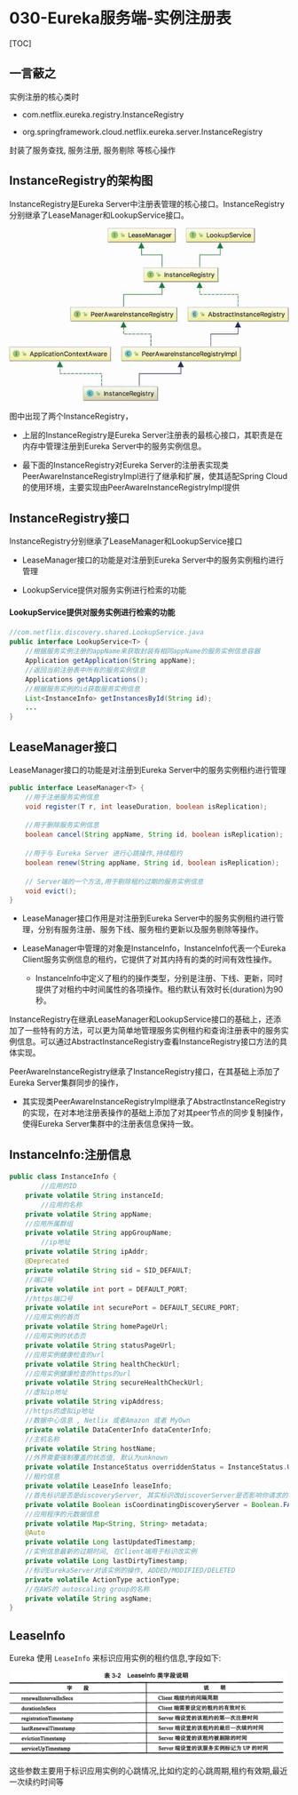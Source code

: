 # 030-Eureka服务端-实例注册表

[TOC]

## 一言蔽之

实例注册的核心类时

- com.netflix.eureka.registry.InstanceRegistry

- org.springframework.cloud.netflix.eureka.server.InstanceRegistry

封装了服务查找, 服务注册, 服务剔除 等核心操作

## InstanceRegistry的架构图

InstanceRegistry是Eureka Server中注册表管理的核心接口。InstanceRegistry分别继承了LeaseManager和LookupService接口。

<img src="../../../../assets/image-20210129161735471.png" alt="image-20210129161735471" style="zoom: 67%;" />



图中出现了两个InstanceRegistry，

- 上层的InstanceRegistry是Eureka Server注册表的最核心接口，其职责是在内存中管理注册到Eureka Server中的服务实例信息。

- 最下面的InstanceRegistry对Eureka Server的注册表实现类PeerAwareInstanceRegistryImpl进行了继承和扩展，使其适配Spring Cloud的使用环境，主要实现由PeerAwareInstanceRegistryImpl提供

## InstanceRegistry接口

InstanceRegistry分别继承了LeaseManager和LookupService接口

- LeaseManager接口的功能是对注册到Eureka Server中的服务实例租约进行管理

- LookupService提供对服务实例进行检索的功能

#### LookupService提供对服务实例进行检索的功能

```java
//com.netflix.discovery.shared.LookupService.java
public interface LookupService<T> {
    //根据服务实例注册的appName来获取封装有相同appName的服务实例信息容器
    Application getApplication(String appName);
    //返回当前注册表中所有的服务实例信息
    Applications getApplications();
    //根据服务实例的id获取服务实例信息
    List<InstanceInfo> getInstancesById(String id);
    ...
}
```

## LeaseManager接口

LeaseManager接口的功能是对注册到Eureka Server中的服务实例租约进行管理

```java
public interface LeaseManager<T> {
	//用于注册服务实例信息
    void register(T r, int leaseDuration, boolean isReplication);

  	//用于删除服务实例信息
    boolean cancel(String appName, String id, boolean isReplication);

	//用于与 Eureka Server 进行心跳操作,持续租约
    boolean renew(String appName, String id, boolean isReplication);

	// Server端的一个方法,用于剔除租约过期的服务实例信息
    void evict();
}
```

- LeaseManager接口作用是对注册到Eureka Server中的服务实例租约进行管理，分别有服务注册、服务下线、服务租约更新以及服务剔除等操作。

- LeaseManager中管理的对象是InstanceInfo，InstanceInfo代表一个Eureka Client服务实例信息的租约，它提供了对其内持有的类的时间有效性操作。
  - InstanceInfo中定义了租约的操作类型，分别是注册、下线、更新，同时提供了对租约中时间属性的各项操作。租约默认有效时长(duration)为90秒。

InstanceRegistry在继承LeaseManager和LookupService接口的基础上，还添加了一些特有的方法，可以更为简单地管理服务实例租约和查询注册表中的服务实例信息。可以通过AbstractInstanceRegistry查看InstanceRegistry接口方法的具体实现。

PeerAwareInstanceRegistry继承了InstanceRegistry接口，在其基础上添加了Eureka Server集群同步的操作，

- 其实现类PeerAwareInstanceRegistryImpl继承了AbstractInstanceRegistry的实现，在对本地注册表操作的基础上添加了对其peer节点的同步复制操作，使得Eureka Server集群中的注册表信息保持一致。

## InstanceInfo:注册信息

```java
public class InstanceInfo {
		//应用的ID
    private volatile String instanceId;
		//应用的名称
    private volatile String appName;
  	//应用所属群组
    private volatile String appGroupName;
		//ip地址
    private volatile String ipAddr;
    @Deprecated
    private volatile String sid = SID_DEFAULT;
  	//端口号
    private volatile int port = DEFAULT_PORT;
  	//https端口号
    private volatile int securePort = DEFAULT_SECURE_PORT;
  	//应用实例的首页
    private volatile String homePageUrl;
    //应用实例的状态页
    private volatile String statusPageUrl;
    //应用实例健康检查的url
    private volatile String healthCheckUrl;
    //应用实例健康检查的https的url
    private volatile String secureHealthCheckUrl;
    //虚拟ip地址
    private volatile String vipAddress;
    //https的虚拟ip地址
  	//数据中心信息 , Netlix 或者Amazon 或者 MyOwn
    private volatile DataCenterInfo dataCenterInfo;
  	//主机名称
    private volatile String hostName;
  	//外界需要强制覆盖的状态值, 默认为unknown
    private volatile InstanceStatus overriddenStatus = InstanceStatus.UNKNOWN;
  	//租约信息
    private volatile LeaseInfo leaseInfo;
    //首先标识是否是discoveryServer, 其实标识改discoverServer是否影响你请求的实例
    private volatile Boolean isCoordinatingDiscoveryServer = Boolean.FALSE;
    //应用程序的元数据信息
    private volatile Map<String, String> metadata;
    @Auto
    private volatile Long lastUpdatedTimestamp;
    //实例信息最新的过期时间, 在Client端用于标识改实例
    private volatile Long lastDirtyTimestamp;
    //标识EurekaServer对该实例的操作, ADDED/MODIFIED/DELETED
    private volatile ActionType actionType;
  	//在AWS的 autoscaling group的名称
    private volatile String asgName;
}
```

## LeaseInfo

Eureka 使用 `LeaseInfo` 来标识应用实例的租约信息,字段如下:

![image-20200521194241105](./../../../../assets/image-20200521194241105.png)

这些参数主要用于标识应用实例的心跳情况,比如约定的心跳周期,租约有效期,最近一次续约时间等